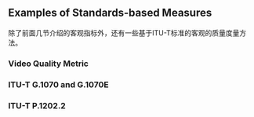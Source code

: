 ## Examples of Standards-based Measures
除了前面几节介绍的客观指标外，还有一些基于ITU-T标准的客观的质量度量方法。

### Video Quality Metric

### ITU-T G.1070 and G.1070E

### ITU-T P.1202.2